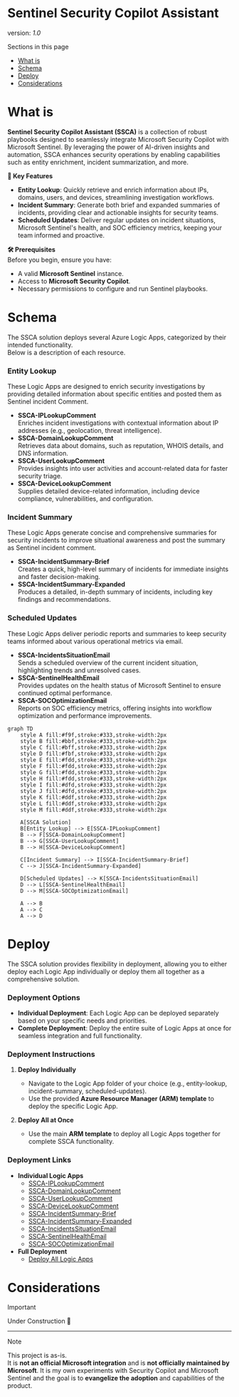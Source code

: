 # Sentinel Security Copilot Assistant
version: _1.0_

Sections in this page
- [What is](#WHAT) <br>
- [Schema](#SCHEMA) <br>
- [Deploy](#DEPLOY) <br>
- [Considerations](#CONSIDERATIONS) <br>

# What is
<a name="WHAT"></a>
**Sentinel Security Copilot Assistant (SSCA)** is a collection of robust playbooks designed to seamlessly integrate Microsoft Security Copilot with Microsoft Sentinel. By leveraging the power of AI-driven insights and automation, SSCA enhances security operations by enabling capabilities such as entity enrichment, incident summarization, and more.

**📌 Key Features**
- **Entity Lookup**: Quickly retrieve and enrich information about IPs, domains, users, and devices, streamlining investigation workflows.
- **Incident Summary**: Generate both brief and expanded summaries of incidents, providing clear and actionable insights for security teams.
- **Scheduled Updates**: Deliver regular updates on incident situations, Microsoft Sentinel's health, and SOC efficiency metrics, keeping your team informed and proactive.

**🛠 Prerequisites** <br>
Before you begin, ensure you have:
- A valid **Microsoft Sentinel** instance.
- Access to **Microsoft Security Copilot**.
- Necessary permissions to configure and run Sentinel playbooks.

# Schema
<a name="SCHEMA"></a>
The SSCA solution deploys several Azure Logic Apps, categorized by their intended functionality. <br>
Below is a description of each resource. <br>

### Entity Lookup <br>
These Logic Apps are designed to enrich security investigations by providing detailed information about specific entities and posted them as Sentinel incident Comment.
- **SSCA-IPLookupComment** <br>
Enriches incident investigations with contextual information about IP addresses (e.g., geolocation, threat intelligence).
- **SSCA-DomainLookupComment** <br>
Retrieves data about domains, such as reputation, WHOIS details, and DNS information.
- **SSCA-UserLookupComment** <br>
Provides insights into user activities and account-related data for faster security triage.
- **SSCA-DeviceLookupComment** <br>
Supplies detailed device-related information, including device compliance, vulnerabilities, and configuration.

### Incident Summary
These Logic Apps generate concise and comprehensive summaries for security incidents to improve situational awareness and post the summary as Sentinel incident comment.
- **SSCA-IncidentSummary-Brief** <br>
Creates a quick, high-level summary of incidents for immediate insights and faster decision-making.
- **SSCA-IncidentSummary-Expanded** <br>
Produces a detailed, in-depth summary of incidents, including key findings and recommendations.

### Scheduled Updates
These Logic Apps deliver periodic reports and summaries to keep security teams informed about various operational metrics via email.
- **SSCA-IncidentsSituationEmail** <br>
Sends a scheduled overview of the current incident situation, highlighting trends and unresolved cases.
- **SSCA-SentinelHealthEmail** <br>
Provides updates on the health status of Microsoft Sentinel to ensure continued optimal performance.
- **SSCA-SOCOptimizationEmail** <br>
Reports on SOC efficiency metrics, offering insights into workflow optimization and performance improvements.

```mermaid
graph TD
    style A fill:#f9f,stroke:#333,stroke-width:2px
    style B fill:#bbf,stroke:#333,stroke-width:2px
    style C fill:#bff,stroke:#333,stroke-width:2px
    style D fill:#fbf,stroke:#333,stroke-width:2px
    style E fill:#fdd,stroke:#333,stroke-width:2px
    style F fill:#fdd,stroke:#333,stroke-width:2px
    style G fill:#fdd,stroke:#333,stroke-width:2px
    style H fill:#fdd,stroke:#333,stroke-width:2px
    style I fill:#dfd,stroke:#333,stroke-width:2px
    style J fill:#dfd,stroke:#333,stroke-width:2px
    style K fill:#ddf,stroke:#333,stroke-width:2px
    style L fill:#ddf,stroke:#333,stroke-width:2px
    style M fill:#ddf,stroke:#333,stroke-width:2px

    A[SSCA Solution] 
    B[Entity Lookup] --> E[SSCA-IPLookupComment]
    B --> F[SSCA-DomainLookupComment]
    B --> G[SSCA-UserLookupComment]
    B --> H[SSCA-DeviceLookupComment]

    C[Incident Summary] --> I[SSCA-IncidentSummary-Brief]
    C --> J[SSCA-IncidentSummary-Expanded]

    D[Scheduled Updates] --> K[SSCA-IncidentsSituationEmail]
    D --> L[SSCA-SentinelHealthEmail]
    D --> M[SSCA-SOCOptimizationEmail]

    A --> B
    A --> C
    A --> D

```
# Deploy
<a name="DEPLOY"></a>
The SSCA solution provides flexibility in deployment, allowing you to either deploy each Logic App individually or deploy them all together as a comprehensive solution.

### Deployment Options
- **Individual Deployment**: Each Logic App can be deployed separately based on your specific needs and priorities.
- **Complete Deployment**: Deploy the entire suite of Logic Apps at once for seamless integration and full functionality.

### Deployment Instructions
1. **Deploy Individually**
   - Navigate to the Logic App folder of your choice (e.g., entity-lookup, incident-summary, scheduled-updates).
   - Use the provided **Azure Resource Manager (ARM) template** to deploy the specific Logic App.
   
2. **Deploy All at Once**
   - Use the main **ARM template** to deploy all Logic Apps together for complete SSCA functionality.

### Deployment Links
- **Individual Logic Apps**
    - [SSCA-IPLookupComment](https://github.com/mariocuomo/Experimenting-With-Security-Copilot/tree/main/integrations/Sentinel%20Security%20Copilot%20Assistant/IndividualLogicApps/SSCA-IPLookupComment)
    - [SSCA-DomainLookupComment](https://github.com/mariocuomo/Experimenting-With-Security-Copilot/tree/main/integrations/Sentinel%20Security%20Copilot%20Assistant/IndividualLogicApps/SSCA-DomainLookupComment)
    - [SSCA-UserLookupComment](https://github.com/mariocuomo/Experimenting-With-Security-Copilot/tree/main/integrations/Sentinel%20Security%20Copilot%20Assistant/IndividualLogicApps/SSCA-UserLookupComment)
    - [SSCA-DeviceLookupComment](https://github.com/mariocuomo/Experimenting-With-Security-Copilot/tree/main/integrations/Sentinel%20Security%20Copilot%20Assistant/IndividualLogicApps/SSCA-DeviceLookupComment)
    - [SSCA-IncidentSummary-Brief](https://github.com/mariocuomo/Experimenting-With-Security-Copilot/tree/main/integrations/Sentinel%20Security%20Copilot%20Assistant/IndividualLogicApps/SSCA-IncidentSummary-Brief)
    - [SSCA-IncidentSummary-Expanded](https://github.com/mariocuomo/Experimenting-With-Security-Copilot/tree/main/integrations/Sentinel%20Security%20Copilot%20Assistant/IndividualLogicApps/SSCA-IncidentSummary-Expanded)
    - [SSCA-IncidentsSituationEmail](https://github.com/mariocuomo/Experimenting-With-Security-Copilot/tree/main/integrations/Sentinel%20Security%20Copilot%20Assistant/IndividualLogicApps/SSCA-IncidentsSituationEmail)
    - [SSCA-SentinelHealthEmail](https://github.com/mariocuomo/Experimenting-With-Security-Copilot/tree/main/integrations/Sentinel%20Security%20Copilot%20Assistant/IndividualLogicApps/SSCA-SentinelHealthEmail)
    - [SSCA-SOCOptimizationEmail](https://github.com/mariocuomo/Experimenting-With-Security-Copilot/tree/main/integrations/Sentinel%20Security%20Copilot%20Assistant/IndividualLogicApps/SSCA-SOCOptimizationEmail)
- **Full Deployment**
    - [Deploy All Logic Apps](https://github.com/mariocuomo/Experimenting-With-Security-Copilot/tree/main/integrations/Sentinel%20Security%20Copilot%20Assistant/FullDeployment)

# Considerations
<a name="CONSIDERATIONS"></a>

> [!IMPORTANT]  
> Under Construction 🧰

--------
> [!NOTE]  
> This project is as-is. <br> It is **not an official Microsoft integration** and is **not officially maintained by Microsoft**. It is my own experiments with Security Copilot and Microsoft Sentinel and the goal is to **evangelize the adoption** and capabilities of the product.
